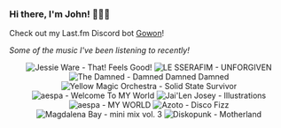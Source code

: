 ### Hi there, I'm John! 🏄🏻‍♂️

Check out my Last.fm Discord bot [Gowon](http://gowon.ca)!

_Some of the music I've been listening to recently!_


<!-- lastfm -->
<p align="center"><img src="https://lastfm.freetls.fastly.net/i/u/64s/2cb92806ea630ccaf0a713808a20bc4e.jpg" title="Jessie Ware - That! Feels Good!"> <img src="https://lastfm.freetls.fastly.net/i/u/64s/3440483112bc2197eb2f0be4e83523b0.jpg" title="LE SSERAFIM - UNFORGIVEN"> <img src="https://lastfm.freetls.fastly.net/i/u/64s/7830627d4e434ab3912f6c58cca47b73.png" title="The Damned - Damned Damned Damned"> <img src="https://lastfm.freetls.fastly.net/i/u/64s/c18a765927dcd3befa8b63a587fc625e.jpg" title="Yellow Magic Orchestra - Solid State Survivor"> <img src="https://lastfm.freetls.fastly.net/i/u/64s/0994262975fd4cd50eb6df6ce2eceed2.jpg" title="aespa - Welcome To MY World"> <img src="https://lastfm.freetls.fastly.net/i/u/64s/914c58cd27b94e164bd63fb4b8ef07fe.png" title="Jai'Len Josey - Illustrations"> <img src="https://lastfm.freetls.fastly.net/i/u/64s/9def00b945aa488359a35a89556043f9.jpg" title="aespa - MY WORLD"> <img src="https://lastfm.freetls.fastly.net/i/u/64s/69aa65fed95c7c76e4686a44eb8536c7.png" title="Azoto - Disco Fizz"> <img src="https://lastfm.freetls.fastly.net/i/u/64s/c4407904c1910709ca094a4d18dc2e7b.jpg" title="Magdalena Bay - mini mix vol. 3"> <img src="https://lastfm.freetls.fastly.net/i/u/64s/b6fd6eaaf9800da134e686f80be4e5dd.jpg" title="Diskopunk - Motherland"> </p>
